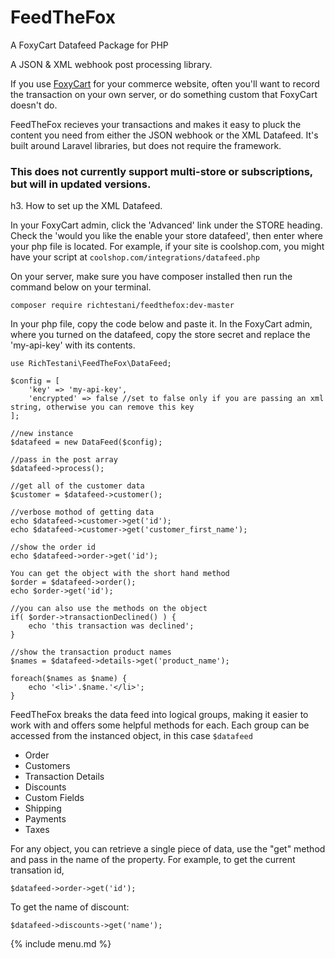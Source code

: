 # FeedTheFox

A FoxyCart Datafeed Package for PHP

A JSON & XML webhook post processing library.

If you use [FoxyCart](https://foxy.io) for your commerce website, often you'll want to record the transaction on your own server, or do something custom that FoxyCart doesn't do.

FeedTheFox recieves your transactions and makes it easy to pluck the content you need from either the JSON webhook or the XML Datafeed. It's built around Laravel libraries, but does not require the framework.

### This does not currently support multi-store or subscriptions, but will in updated versions.

h3. How to set up the XML Datafeed.

In your FoxyCart admin, click the 'Advanced' link under the STORE heading. Check the 'would you like the enable your store datafeed', then enter where your php file is located. For example, if your site is coolshop.com, you might have your script at `coolshop.com/integrations/datafeed.php`

On your server, make sure you have composer installed then run the command below on your terminal.

```
composer require richtestani/feedthefox:dev-master
```

In your php file, copy the code below and paste it. In the FoxyCart admin, where you turned on the datafeed, copy the store secret and replace the 'my-api-key' with its contents.

```
use RichTestani\FeedTheFox\DataFeed;

$config = [
    'key' => 'my-api-key',
    'encrypted' => false //set to false only if you are passing an xml string, otherwise you can remove this key
];

//new instance
$datafeed = new DataFeed($config);

//pass in the post array
$datafeed->process();

//get all of the customer data
$customer = $datafeed->customer();

//verbose mothod of getting data
echo $datafeed->customer->get('id');
echo $datafeed->customer->get('customer_first_name');

//show the order id
echo $datafeed->order->get('id');

You can get the object with the short hand method
$order = $datafeed->order();
echo $order->get('id');

//you can also use the methods on the object
if( $order->transactionDeclined() ) {
    echo 'this transaction was declined';
}

//show the transaction product names
$names = $datafeed->details->get('product_name');

foreach($names as $name) {
    echo '<li>'.$name.'</li>';
}

```

FeedTheFox breaks the data feed into logical groups, making it easier to 
work with and offers some helpful methods for each. Each group can be accessed from the instanced object,
in this case `$datafeed`


* Order
* Customers
* Transaction Details
* Discounts
* Custom Fields
* Shipping
* Payments
* Taxes

For any object, you can retrieve a single piece of data, use the "get" method and pass in the name of the property. 
For example, to get the current transation id,

```
$datafeed->order->get('id');
```

To get the name of discount:

```
$datafeed->discounts->get('name');
```

{% include menu.md %}